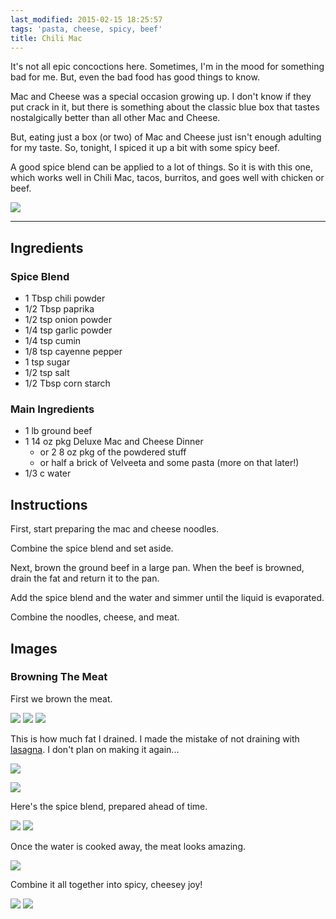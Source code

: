 ```yaml
---
last_modified: 2015-02-15 18:25:57
tags: 'pasta, cheese, spicy, beef'
title: Chili Mac
---
```


It's not all epic concoctions here. Sometimes, I'm in the mood for something
bad for me. But, even the bad food has good things to know.

Mac and Cheese was a special occasion growing up. I don't know if they put
crack in it, but there is something about the classic blue box that tastes
nostalgically better than all other Mac and Cheese.

But, eating just a box (or two) of Mac and Cheese just isn't enough adulting
for my taste. So, tonight, I spiced it up a bit with some spicy beef.

A good spice blend can be applied to a lot of things. So it is with this one,
which works well in Chili Mac, tacos, burritos, and goes well with chicken or
beef.

![](/images/chili-mac/11-glamour-shot-2.jpg)

---

## Ingredients

### Spice Blend

* 1 Tbsp chili powder
* 1/2 Tbsp paprika
* 1/2 tsp onion powder
* 1/4 tsp garlic powder
* 1/4 tsp cumin
* 1/8 tsp cayenne pepper
* 1 tsp sugar
* 1/2 tsp salt
* 1/2 Tbsp corn starch

### Main Ingredients

* 1 lb ground beef
* 1 14 oz pkg Deluxe Mac and Cheese Dinner
    * or 2 8 oz pkg of the powdered stuff
    * or half a brick of Velveeta and some pasta (more on that later!)
* 1/3 c water

## Instructions

First, start preparing the mac and cheese noodles.

Combine the spice blend and set aside.

Next, brown the ground beef in a large pan. When the beef is browned, drain the fat
and return it to the pan.

Add the spice blend and the water and simmer until the liquid is evaporated.

Combine the noodles, cheese, and meat.

## Images

### Browning The Meat

First we brown the meat.

![](/images/chili-mac/1-browning-the-meat-1.jpg)
![](/images/chili-mac/2-browning-the-meat-2.jpg)
![](/images/chili-mac/3-browning-the-meat-3.jpg)

This is how much fat I drained. I made the mistake of not draining with
[lasagna](/food/2015/02/07/classic-lasagna.html). I don't plan on making it
again...

![](/images/chili-mac/4-drain-the-fat-1.jpg)

![](/images/chili-mac/5-drain-the-fat-2.jpg)

Here's the spice blend, prepared ahead of time.

![](/images/chili-mac/6-add-the-spices-1.jpg)
![](/images/chili-mac/7-add-the-spices-2.jpg)

Once the water is cooked away, the meat looks amazing.

![](/images/chili-mac/8-add-the-spices-3.jpg)

Combine it all together into spicy, cheesey joy!

![](/images/chili-mac/9-combine-it-all.jpg)
![](/images/chili-mac/10-glamour-shot-1.jpg)

